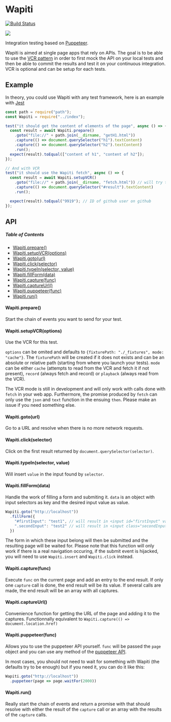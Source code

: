 # Wapiti

[![Build Status](https://travis-ci.org/Fenntasy/Wapiti.svg?branch=master)](https://travis-ci.org/Fenntasy/Wapiti)

![](https://upload.wikimedia.org/wikipedia/commons/thumb/2/22/The_deer_of_all_lands_%281898%29_Altai_wapiti.png/207px-The_deer_of_all_lands_%281898%29_Altai_wapiti.png)

Integration testing based on [Puppeteer](https://github.com/GoogleChrome/puppeteer).

Wapiti is aimed at single page apps that rely on APIs.
The goal is to be able to use the [VCR pattern](https://github.com/vcr/vcr) in order to first mock the API on your local tests and then be able to commit the results and test it on your continuous integration.
VCR is optional and can be setup for each tests.

## Example

In theory, you could use Wapiti with any test framework, here is an example with [Jest](https://facebook.github.io/jest/)

```javascript
const path = require("path");
const Wapiti = require("../index");

test("it should get the content of elements of the page", async () => {
  const result = await Wapiti.prepare()
    .goto("file://" + path.join(__dirname, "getH1.html"))
    .capture(() => document.querySelector("h1").textContent)
    .capture(() => document.querySelector("h2").textContent)
    .run();
  expect(result).toEqual(["content of h1", "content of h2"]);
});

// And with VCR
test("it should use the Wapiti fetch", async () => {
  const result = await Wapiti.setupVCR()
    .goto("file://" + path.join(__dirname, "fetch.html")) // will try to fetch "https://api.github.com/users/github"
    .capture(() => document.querySelector("#result").textContent)
    .run();

  expect(result).toEqual("9919"); // ID of github user on github
});
```

## API

##### Table of Contents

* [Wapiti.prepare()](#wapitiprepare)
* [Wapiti.setupVCR(options)](#wapitisetupvcroptions)
* [Wapiti.goto(url)](#wapitigotourl)
* [Wapiti.click(selector)](#wapiticlickselector)
* [Wapiti.typeIn(selector, value)](#wapititypeinselector-value)
* [Wapiti.fillForm(data)](#wapitifillformdata)
* [Wapiti.capture(func)](#wapiticapturefunc)
* [Wapiti.captureUrl()](#wapiticaptureurl)
* [Wapiti.puppeteer(func)](#wapitipuppeteerfunc)
* [Wapiti.run()](#wapitirun)

#### Wapiti.prepare()

Start the chain of events you want to send for your test.

#### Wapiti.setupVCR(options)

Use the VCR for this test.

`options` can be omited and defaults to `{fixturePath: "./_fixtures", mode: "cache"}`.
The `fixturePath` will be created if it does not exists and can be an absolute or relative path (starting from where you launch your tests).
`mode` can be either `cache` (attempts to read from the VCR and fetch it if not present), `record` (always fetch and record) or `playback` (always read from the VCR).

The VCR mode is still in development and will only work with calls done with `fetch` in your web app.
Furthermore, the promise produced by `fetch` can only use the `json` and `text` function in the ensuing `then`.
Please make an issue if you need something else.

#### Wapiti.goto(url)

Go to a URL and resolve when there is no more network requests.

#### Wapiti.click(selector)

Click on the first result returned by `document.querySelector(selector)`.

#### Wapiti.typeIn(selector, value)

Will insert `value` in the input found by `selector`.

#### Wapiti.fillForm(data)

Handle the work of filling a form and submiting it.
`data` is an object with input selectors as key and the desired input value as value.


```javascript
Wapiti.goto("http://localhost"))
  .fillForm({
    "#firstInput": "test1", // will result in <input id="firstInput" value="test1" />
    ".secondInput": "test2" // will result in <input class="secondInput" value="test2" />
  })
```

The form in which these input belong will then be submitted and the resulting page will be waited for.
Please note that this function will only work if there is a real navigation occuring, if the submit event is hijacked, you will need to use `Wapiti.insert` and `Wapiti.click` instead.

#### Wapiti.capture(func)

Execute `func` on the current page and add an entry to the end result.
If only one `capture` call is done, the end result will be its value.
If several calls are made, the end result will be an array with all captures.

#### Wapiti.captureUrl()

Convenience function for getting the URL of the page and adding it to the captures.
Functionnally equivalent to `Wapiti.capture(() => document.location.href)`

#### Wapiti.puppeteer(func)

Allows you to use the puppeteer API yourself.
`func` will be passed the `page` object and you can use any method of the [puppeteer API](https://github.com/GoogleChrome/puppeteer/blob/master/docs/api.md).

In most cases, you should not need to wait for something with Wapiti (the defaults try to be enough) but if you need it, you can do it like this:

```javascript
Wapiti.goto("http://localhost"))
  .puppeteer(page => page.waitFor(2000))
```

#### Wapiti.run()

Really start the chain of events and return a promise with that should resolve with either the result of the `capture` call or an array with the results of the `capture` calls.
